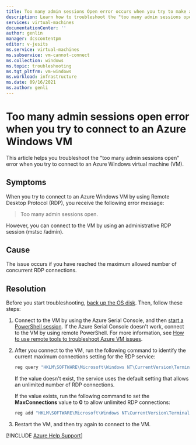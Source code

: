 ```yaml
---
title: Too many admin sessions Open error occurs when you try to make an RDP connection to Azure Windows VM.
description: Learn how to troubleshoot the "too many admin sessions open" error when you try to connect to an Azure VM.
services: virtual-machines
documentationCenter: ''
author: genlin
manager: dcscontentpm
editor: v-jesits
ms.service: virtual-machines
ms.subservice: vm-cannot-connect
ms.collection: windows
ms.topic: troubleshooting
ms.tgt_pltfrm: vm-windows
ms.workload: infrastructure
ms.date: 09/16/2021
ms.author: genli
---
```


# Too many admin sessions open error when you try to connect to an Azure Windows VM

This article helps you troubleshoot the "too many admin sessions open" error when you try to connect to an Azure Windows virtual machine (VM).

## Symptoms

When you try to connect to an Azure Windows VM by using Remote Desktop Protocol (RDP), you receive the following error message:

   >Too many admin sessions open.

However, you can connect to the VM by using an administrative RDP session (mstsc /admin).

## Cause

The issue occurs if you have reached the maximum allowed number of concurrent RDP connections.

## Resolution

Before you start troubleshooting, [back up the OS disk](/azure/virtual-machines/windows/snapshot-copy-managed-disk). Then, follow these steps:

1. Connect to the VM by using the Azure Serial Console, and then [start a PowerShell session]( serial-console-windows.md#use-serial-console). If the Azure Serial Console doesn't work, connect to the VM by using remote PowerShell. For more information, see [How to use remote tools to troubleshoot Azure VM issues](remote-tools-troubleshoot-azure-vm-issues.md).

1. After you connect to the VM, run the following command to identify the current maximum connections setting for the RDP service:

    ```powershell
   reg query "HKLM\SOFTWARE\Microsoft\Windows NT\CurrentVersion\TerminalServerGateway\Config\Core" /v MaxConnections
    ```

    If the value doesn't exist, the service uses the default setting that allows an unlimited number of RDP connections.

    If the value exists, run the following command to set the **MaxConnections** value to **0** to allow unlimited RDP connections:

    ```powershell
    reg add "HKLM\SOFTWARE\Microsoft\Windows NT\CurrentVersion\TerminalServerGateway\Config\Core" /v MaxConnections /t REG_DWORD /d 0xffffffff /f 
    ```

1. Restart the VM, and then try again to connect to the VM.

[!INCLUDE [Azure Help Support](../../../includes/azure-help-support.md)]
